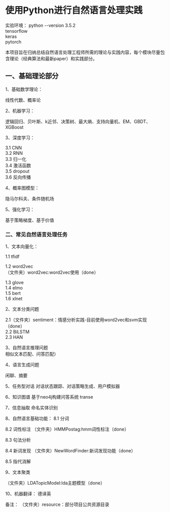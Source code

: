 # 使用Python进行自然语言处理实践

实验环境：
python --version 3.5.2  
tensorflow  
keras  
pytorch  


本项目旨在归纳总结自然语言处理工程师所需的理论与实践内容，每个模块尽量包含理论（经典算法和最新paper）和实践部分。


## 一、基础理论部分

1、基础数学理论：

线性代数、概率论

2、机器学习：

逻辑回归、贝叶斯、k近邻、决策树、最大熵、支持向量机、EM、GBDT、XGBoost

3、深度学习：

3.1 CNN  
3.2 RNN   
3.3 归一化  
3.4 激活函数  
3.5 dropout  
3.6  反向传播

4、概率图模型：

隐马尔科夫、条件随机场

5、强化学习：

基于策略梯度、基于价值

### 二、常见自然语言处理任务

1、文本向量化：

1.1 tfidf

1.2 word2vec  
（文件夹）word2vec:word2vec使用（done）

1.3 glove  
1.4 elmo  
1.5 bert  
1.6 xlnet  

2、文本分类问题

2.1（文件夹）sentiment：情感分析实践-目前使用word2vec和svm实现（done）  
2.2 BiLSTM  
2.3 HAN  
 
3、自然语言推理问题  
相似文本匹配、问答匹配）



4、语言生成问题

闲聊、摘要

5、任务型对话
对话状态跟踪、对话策略生成、用户模拟器


6、知识图谱
基于neo4j构建问答系统
transe

7、信息抽取
命名实体识别


8、自然语言基础功能：
8.1 分词

8.2 词性标注
（文件夹）HMMPostag:hmm词性标注（done）

8.3 句法分析

8.4 新词发现
（文件夹）NewWordFinder:新词发现功能（done）

8.5 指代消解


9、文本聚类

（文件夹）LDATopicModel:lda主题模型（done）

10、机器翻译：
德译英




备注：
（文件夹）resource：部分项目公共资源目录



